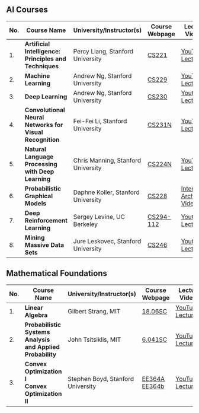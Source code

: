 ## AI Courses

| No. | Course Name | University/Instructor(s) | Course Webpage | Lecture Videos | Year |
| ---- | ----------------------------------------------------- | ---------------------------------------------- | ------------------------------------------------------------ | ------------------------------------------------------------ | --------------- |
| 1. | **Artificial Intelligence: Principles and Techniques** | Percy Liang, Stanford University | [CS221](http://web.stanford.edu/class/cs221/) | [YouTube-Lectures](https://www.youtube.com/playlist?list=PLVulhINWRk9GBHV61MTf1ZzaFCcgkszMK) | 2018 |
| 2. | **Machine Learning** | Andrew Ng, Stanford University | [CS229](http://cs229.stanford.edu/) | [YouTube-Lectures](https://www.youtube.com/playlist?list=PLoRl3Ht4JOcdU872GhiYWf6jwrk_SNhz9) | 2008 |
| 3. | **Deep Learning** | Andrew Ng, Stanford University | [CS230](https://cs230.stanford.edu/) | [Youtube-Lectures](https://www.youtube.com/channel/UCcIXc5mJsHVYTZR1maL5l9w/playlists) | 2017 |
| 4. | **Convolutional Neural Networks for Visual Recognition** | Fei-Fei Li, Stanford University | [CS231N](http://cs231n.stanford.edu/) | [YouTube-Lectures](https://www.youtube.com/playlist?list=PL3FW7Lu3i5JvHM8ljYj-zLfQRF3EO8sYv) | 2017 |
| 5. | **Natural Language Processing with Deep Learning** | Chris Manning, Stanford University | [CS224N](http://web.stanford.edu/class/cs224n/) | [YouTube-Lectures](https://www.youtube.com/playlist?list=PLqdrfNEc5QnuV9RwUAhoJcoQvu4Q46Lja) | 2017 |
| 6. | **Probabilistic Graphical Models** | Daphne Koller, Stanford University | [CS228](https://cs228.stanford.edu/) | [Internet-Archive-Videos](https://archive.org/details/academictorrents_e74f08f0fc699e84a9eb046309727d07d80171c5) | 2013 |
| 7. | **Deep Reinforcement Learning** | Sergey Levine, UC Berkeley | [CS294-112](http://rail.eecs.berkeley.edu/deeprlcourse/) | [Youtube-Lectures](https://www.youtube.com/playlist?list=PLkFD6_40KJIxJMR-j5A1mkxK26gh_qg37) | 2018 |
| 8. | **Mining Massive Data Sets** | Jure Leskovec, Stanford University | [CS246](http://web.stanford.edu/class/cs246/) | [Youtube-Lectures](https://www.youtube.com/playlist?list=PLLssT5z_DsK9JDLcT8T62VtzwyW9LNepV) | 2016 |

## Mathematical Foundations

| No. | Course Name | University/Instructor(s) | Course Webpage | Lecture Videos | Year |
| ---- | ----------------------------------------------------- | ---------------------------------------------- | ------------------------------------------------------------ | ------------------------------------------------------------ | --------------- |
| 1. | **Linear Algebra** | Gilbert Strang, MIT | [18.06SC](https://ocw.mit.edu/courses/mathematics/18-06sc-linear-algebra-fall-2011/) | [YouTube-Lectures](https://www.youtube.com/playlist?list=PL221E2BBF13BECF6C) | 2011 |
| 2. | **Probabilistic Systems Analysis and Applied Probability** | John Tsitsiklis, MIT | [6.041SC](https://ocw.mit.edu/courses/electrical-engineering-and-computer-science/6-041sc-probabilistic-systems-analysis-and-applied-probability-fall-2013/) | [YouTube-Lectures](https://www.youtube.com/playlist?list=PLUl4u3cNGP60A3XMwZ5sep719_nh95qOe) | 2013 |
| 3. | **Convex Optimization I** <br> **Convex Optimization II** | Stephen Boyd, Stanford University | [EE364A](http://web.stanford.edu/class/ee364a/) <br> [EE364b](http://web.stanford.edu/class/ee364b/) | [YouTube-Lectures](https://www.youtube.com/playlist?list=PL3940DD956CDF0622) | 2008 |
